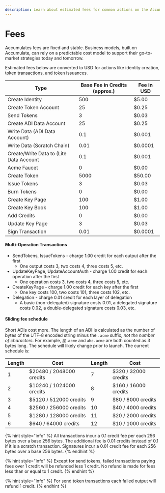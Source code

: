 ```yaml
---
description: Learn about estimated fees for common actions on the Accumulate Protocol.
---
```


# Fees

Accumulates fees are fixed and stable. Business models, built on Accumulate, can rely on a predictable cost model to support their go-to-market strategies today and tomorrow.

Estimated fees below are converted to USD for actions like identity creation, token transactions, and token issuances.

<table><thead><tr><th>Type</th><th data-type="number">Base Fee in Credits (approx.)</th><th>Fee in USD</th></tr></thead><tbody><tr><td>Create Identity</td><td>500</td><td>$5.00</td></tr><tr><td>Create Token Account</td><td>25</td><td>$0.25</td></tr><tr><td>Send Tokens</td><td>3</td><td>$0.03</td></tr><tr><td>Create ADI Data Account</td><td>25</td><td>$0.25</td></tr><tr><td>Write Data (ADI Data Account)</td><td>0.1</td><td>$0.001</td></tr><tr><td>Write Data (Scratch Chain)</td><td>0.01</td><td>$0.0001</td></tr><tr><td>Create/Write Data to (Lite Data Account</td><td>0.1</td><td>$0.001</td></tr><tr><td>Acme Faucet</td><td>0</td><td>$0.00</td></tr><tr><td>Create Token</td><td>5000</td><td>$50.00</td></tr><tr><td>Issue Tokens</td><td>3</td><td>$0.03</td></tr><tr><td>Burn Tokens</td><td>0</td><td>$0.00</td></tr><tr><td>Create Key Page</td><td>100</td><td>$1.00</td></tr><tr><td>Create Key Book</td><td>100</td><td>$1.00</td></tr><tr><td>Add Credits</td><td>0</td><td>$0.00</td></tr><tr><td>Update Key Page</td><td>3</td><td>$0.03</td></tr><tr><td>Sign Transaction</td><td>0.01</td><td>$0.0001</td></tr></tbody></table>

#### Multi-Operation Transactions

* SendTokens, IssueTokens - charge 1.00 credit for each output after the first
  * One output costs 3, two costs 4, three costs 5, etc.
* UpdateKeyPage, UpdateAccountAuth - charge 1.00 credit for each operation after the first
  * One operation costs 3, two costs 4, three costs 5, etc.
* CreateKeyPage - charge 1.00 credit for each key after the first
  * One key costs 100, two costs 101, three costs 102, etc.
* Delegation - charge 0.01 credit for each layer of delegation
  * A basic (non-delegated) signature costs 0.01, a delegated signature costs 0.02, a double-delegated signature costs 0.03, etc.

#### Sliding fee schedule

Short ADIs cost more. The length of an ADI is calculated as the number of bytes of the UTF-8 encoded string minus the `.acme` suffix, _not the number of characters_. For example, `屋.acme` and `abc.acme` are both counted as 3 bytes long. The schedule will likely change prior to launch. The current schedule is:

| Length | Cost                     | Length | Cost                 |
| ------ | ------------------------ | ------ | -------------------- |
| 1      | $20480 / 2048000 credits | 7      | $320 / 32000 credits |
| 2      | $10240 / 1024000 credits | 8      | $160 / 16000 credits |
| 3      | $5120 / 512000 credits   | 9      | $80 / 8000 credits   |
| 4      | $2560 / 256000 credits   | 10     | $40 / 4000 credits   |
| 5      | $1280 / 128000 credits   | 11     | $20 / 2000 credits   |
| 6      | $640 / 64000 credits     | 12     | $10 / 1000 credits   |

{% hint style="info" %}
All transactions incur a 0.1 credit fee per each 256 bytes over a base 256 bytes. The additional fee is 0.01 credits instead of 0.1 if it is a scratch transaction. Signatures incur a 0.01 credit fee for each 256 bytes over a base 256 bytes.
{% endhint %}

{% hint style="info" %}
Except for send tokens, failed transactions paying fees over 1 credit will be refunded less 1 credit. No refund is made for fees less than or equal to 1 credit.
{% endhint %}

{% hint style="info" %}
For send token transactions each failed output will refund 1 credit.&#x20;
{% endhint %}
